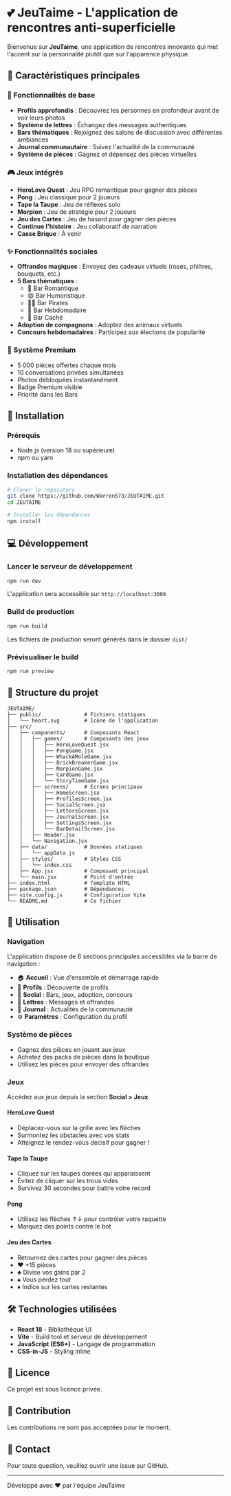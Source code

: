 # 💕 JeuTaime - L'application de rencontres anti-superficielle

Bienvenue sur **JeuTaime**, une application de rencontres innovante qui met l'accent sur la personnalité plutôt que sur l'apparence physique.

## 🌟 Caractéristiques principales

### 📱 Fonctionnalités de base
- **Profils approfondis** : Découvrez les personnes en profondeur avant de voir leurs photos
- **Système de lettres** : Échangez des messages authentiques
- **Bars thématiques** : Rejoignez des salons de discussion avec différentes ambiances
- **Journal communautaire** : Suivez l'actualité de la communauté
- **Système de pièces** : Gagnez et dépensez des pièces virtuelles

### 🎮 Jeux intégrés
- **HeroLove Quest** : Jeu RPG romantique pour gagner des pièces
- **Pong** : Jeu classique pour 2 joueurs
- **Tape la Taupe** : Jeu de réflexes solo
- **Morpion** : Jeu de stratégie pour 2 joueurs
- **Jeu des Cartes** : Jeu de hasard pour gagner des pièces
- **Continue l'histoire** : Jeu collaboratif de narration
- **Casse Brique** : À venir

### ✨ Fonctionnalités sociales
- **Offrandes magiques** : Envoyez des cadeaux virtuels (roses, philtres, bouquets, etc.)
- **5 Bars thématiques** :
  - 🌹 Bar Romantique
  - 😄 Bar Humoristique
  - 🏴‍☠️ Bar Pirates
  - 📅 Bar Hebdomadaire
  - 👑 Bar Caché
- **Adoption de compagnons** : Adoptez des animaux virtuels
- **Concours hebdomadaires** : Participez aux élections de popularité

### 👑 Système Premium
- 5 000 pièces offertes chaque mois
- 10 conversations privées simultanées
- Photos débloquées instantanément
- Badge Premium visible
- Priorité dans les Bars

## 🚀 Installation

### Prérequis
- Node.js (version 18 ou supérieure)
- npm ou yarn

### Installation des dépendances

```bash
# Cloner le repository
git clone https://github.com/Warren573/JEUTAIME.git
cd JEUTAIME

# Installer les dépendances
npm install
```

## 💻 Développement

### Lancer le serveur de développement

```bash
npm run dev
```

L'application sera accessible sur `http://localhost:3000`

### Build de production

```bash
npm run build
```

Les fichiers de production seront générés dans le dossier `dist/`

### Prévisualiser le build

```bash
npm run preview
```

## 📁 Structure du projet

```
JEUTAIME/
├── public/              # Fichiers statiques
│   └── heart.svg        # Icône de l'application
├── src/
│   ├── components/      # Composants React
│   │   ├── games/       # Composants des jeux
│   │   │   ├── HeroLoveQuest.jsx
│   │   │   ├── PongGame.jsx
│   │   │   ├── WhackAMoleGame.jsx
│   │   │   ├── BrickBreakerGame.jsx
│   │   │   ├── MorpionGame.jsx
│   │   │   ├── CardGame.jsx
│   │   │   └── StoryTimeGame.jsx
│   │   ├── screens/     # Écrans principaux
│   │   │   ├── HomeScreen.jsx
│   │   │   ├── ProfilesScreen.jsx
│   │   │   ├── SocialScreen.jsx
│   │   │   ├── LettersScreen.jsx
│   │   │   ├── JournalScreen.jsx
│   │   │   ├── SettingsScreen.jsx
│   │   │   └── BarDetailScreen.jsx
│   │   ├── Header.jsx
│   │   └── Navigation.jsx
│   ├── data/            # Données statiques
│   │   └── appData.js
│   ├── styles/          # Styles CSS
│   │   └── index.css
│   ├── App.jsx          # Composant principal
│   └── main.jsx         # Point d'entrée
├── index.html           # Template HTML
├── package.json         # Dépendances
├── vite.config.js       # Configuration Vite
└── README.md            # Ce fichier
```

## 🎯 Utilisation

### Navigation
L'application dispose de 6 sections principales accessibles via la barre de navigation :
- 🏠 **Accueil** : Vue d'ensemble et démarrage rapide
- 👤 **Profils** : Découverte de profils
- 👥 **Social** : Bars, jeux, adoption, concours
- 💌 **Lettres** : Messages et offrandes
- 📰 **Journal** : Actualités de la communauté
- ⚙️ **Paramètres** : Configuration du profil

### Système de pièces
- Gagnez des pièces en jouant aux jeux
- Achetez des packs de pièces dans la boutique
- Utilisez les pièces pour envoyer des offrandes

### Jeux
Accédez aux jeux depuis la section **Social > Jeux**

#### HeroLove Quest
- Déplacez-vous sur la grille avec les flèches
- Surmontez les obstacles avec vos stats
- Atteignez le rendez-vous décisif pour gagner !

#### Tape la Taupe
- Cliquez sur les taupes dorées qui apparaissent
- Évitez de cliquer sur les trous vides
- Survivez 30 secondes pour battre votre record

#### Pong
- Utilisez les flèches ↑↓ pour contrôler votre raquette
- Marquez des points contre le bot

#### Jeu des Cartes
- Retournez des cartes pour gagner des pièces
- ❤️ +15 pièces
- ♣️ Divise vos gains par 2
- ♠️ Vous perdez tout
- ♦️ Indice sur les cartes restantes

## 🛠️ Technologies utilisées

- **React 18** - Bibliothèque UI
- **Vite** - Build tool et serveur de développement
- **JavaScript (ES6+)** - Langage de programmation
- **CSS-in-JS** - Styling inline

## 📝 Licence

Ce projet est sous licence privée.

## 👥 Contribution

Les contributions ne sont pas acceptées pour le moment.

## 📧 Contact

Pour toute question, veuillez ouvrir une issue sur GitHub.

---

Développé avec ❤️ par l'équipe JeuTaime